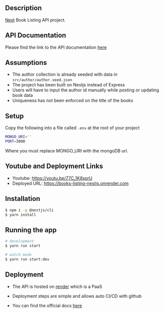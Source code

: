 ## Description

[Nest](https://github.com/nestjs/nest) Book Listing API project.

## API Documentation

Please find the link to the API documentation [here](https://documenter.getpostman.com/view/13394159/2s9YXb95k3)

## Assumptions

- The author collection is already seeded with data in `src/author/author.seed.json`
- The project has been built on Nestjs instead of Express
- Users will have to input the author id manually while posting or updating book data
- Uniqueness has not been enforced on the title of the books

## Setup

Copy the following into a file called `.env` at the root of your project

```bash
MONGO_URI=''
PORT=3000
```

Where you must replace MONGO_URI with the mongoDB url.

## Youtube and Deployment Links

- Youtube: https://youtu.be/77C_1K8sprU
- Deployed URL: https://books-listing-nestjs.onrender.com

## Installation

```bash
$ npm i -g @nestjs/cli
$ yarn install
```

## Running the app

```bash
# development
$ yarn run start

# watch mode
$ yarn run start:dev
```

## Deployment

- The API is hosted on [render](https://render.com) which is a PaaS

- Deployment steps are simple and allows auto CI/CD with github

- You can find the official docs [here](https://render.com/docs/deploy-node-express-app)
